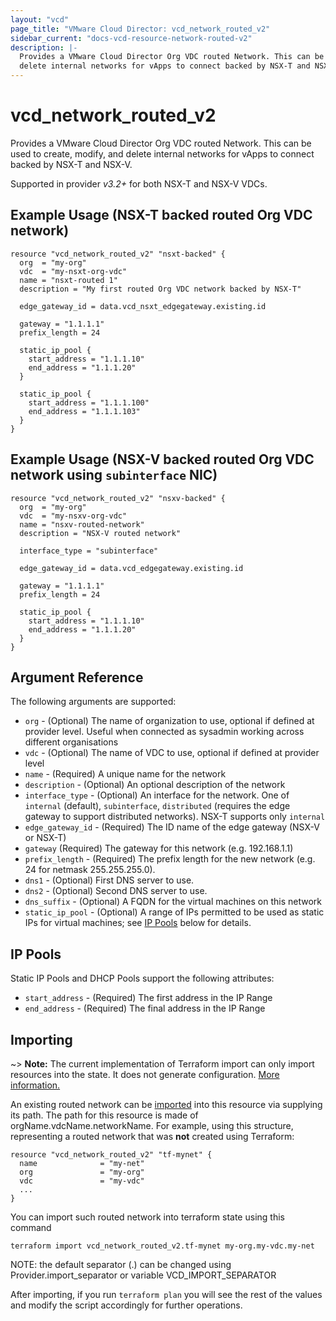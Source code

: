 ```yaml
---
layout: "vcd"
page_title: "VMware Cloud Director: vcd_network_routed_v2"
sidebar_current: "docs-vcd-resource-network-routed-v2"
description: |-
  Provides a VMware Cloud Director Org VDC routed Network. This can be used to create, modify, and
  delete internal networks for vApps to connect backed by NSX-T and NSX-V.
---
```


# vcd\_network\_routed\_v2

Provides a VMware Cloud Director Org VDC routed Network. This can be used to create, modify, and
delete internal networks for vApps to connect backed by NSX-T and NSX-V.

Supported in provider *v3.2+* for both NSX-T and NSX-V VDCs.

## Example Usage (NSX-T backed routed Org VDC network)

```hcl
resource "vcd_network_routed_v2" "nsxt-backed" {
  org  = "my-org"
  vdc  = "my-nsxt-org-vdc"
  name = "nsxt-routed 1"
  description = "My first routed Org VDC network backed by NSX-T"

  edge_gateway_id = data.vcd_nsxt_edgegateway.existing.id

  gateway = "1.1.1.1"
  prefix_length = 24

  static_ip_pool {
    start_address = "1.1.1.10"
    end_address = "1.1.1.20"
  }

  static_ip_pool {
    start_address = "1.1.1.100"
    end_address = "1.1.1.103"
  }
}
```

## Example Usage (NSX-V backed routed Org VDC network using `subinterface` NIC)

```hcl
resource "vcd_network_routed_v2" "nsxv-backed" {
  org  = "my-org"
  vdc  = "my-nsxv-org-vdc"
  name = "nsxv-routed-network"
  description = "NSX-V routed network"

  interface_type = "subinterface"

  edge_gateway_id = data.vcd_edgegateway.existing.id

  gateway = "1.1.1.1"
  prefix_length = 24

  static_ip_pool {
    start_address = "1.1.1.10"
    end_address = "1.1.1.20"
  }
}
```

## Argument Reference

The following arguments are supported:

* `org` - (Optional) The name of organization to use, optional if defined at provider level. Useful when
  connected as sysadmin working across different organisations
* `vdc` - (Optional) The name of VDC to use, optional if defined at provider level
* `name` - (Required) A unique name for the network
* `description` - (Optional) An optional description of the network
* `interface_type` - (Optional) An interface for the network. One of `internal` (default), `subinterface`, 
  `distributed` (requires the edge gateway to support distributed networks). NSX-T supports only `internal`
* `edge_gateway_id` - (Required) The ID name of the edge gateway (NSX-V or NSX-T)
* `gateway` (Required) The gateway for this network (e.g. 192.168.1.1)
* `prefix_length` - (Required) The prefix length for the new network (e.g. 24 for netmask 255.255.255.0).
* `dns1` - (Optional) First DNS server to use.
* `dns2` - (Optional) Second DNS server to use.
* `dns_suffix` - (Optional) A FQDN for the virtual machines on this network
* `static_ip_pool` - (Optional) A range of IPs permitted to be used as static IPs for
  virtual machines; see [IP Pools](#ip-pools) below for details.

<a id="ip-pools"></a>
## IP Pools

Static IP Pools and DHCP Pools support the following attributes:

* `start_address` - (Required) The first address in the IP Range
* `end_address` - (Required) The final address in the IP Range

## Importing

~> **Note:** The current implementation of Terraform import can only import resources into the state. It does not generate
configuration. [More information.][docs-import]

An existing routed network can be [imported][docs-import] into this resource via supplying its path.
The path for this resource is made of orgName.vdcName.networkName.
For example, using this structure, representing a routed network that was **not** created using Terraform:

```hcl
resource "vcd_network_routed_v2" "tf-mynet" {
  name              = "my-net"
  org               = "my-org"
  vdc               = "my-vdc"
  ...
}
```

You can import such routed network into terraform state using this command

```
terraform import vcd_network_routed_v2.tf-mynet my-org.my-vdc.my-net
```

NOTE: the default separator (.) can be changed using Provider.import_separator or variable VCD_IMPORT_SEPARATOR

[docs-import]:https://www.terraform.io/docs/import/

After importing, if you run `terraform plan` you will see the rest of the values and modify the script accordingly for
further operations.

